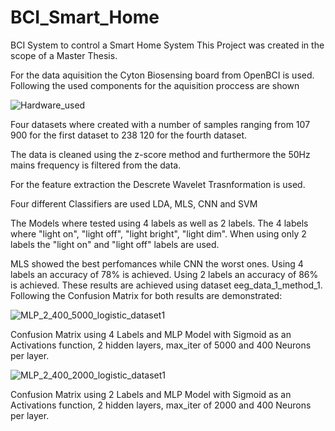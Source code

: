 # BCI_Smart_Home
BCI System to control a Smart Home System
This Project was created in the scope of a Master Thesis.

For the data aquisition the Cyton Biosensing board from OpenBCI is used.
Following the used components for the aquisition proccess are shown

![Hardware_used](https://user-images.githubusercontent.com/57944502/236663596-e4370f7c-38d2-40b1-9dff-7ed441f2aa3e.jpeg)

Four datasets where created with a number of samples ranging from 107 900 for the first dataset to 238 120 for the fourth dataset.

The data is cleaned using the z-score method and furthermore the 50Hz mains frequency is filtered from the data.

For the feature extraction the Descrete Wavelet Trasnformation is used.

Four different Classifiers are used LDA, MLS, CNN and SVM

The Models where tested using 4 labels as well as 2 labels.
The 4 labels where "light on", "light off", "light bright", "light dim".
When using only 2 labels the "light on" and "light off" labels are used.

MLS showed the best perfomances while CNN the worst ones.
Using 4 labels an accuracy of 78% is achieved.
Using 2 labels an accuracy of 86% is achieved.
These results are achieved using dataset eeg_data_1_method_1.
Following the Confusion Matrix for both results are demonstrated:

![MLP_2_400_5000_logistic_dataset1](https://user-images.githubusercontent.com/57944502/236664449-355e1840-c535-4f6c-af5e-c6d65477528b.png)

Confusion Matrix using 4 Labels and MLP Model with Sigmoid as an Activations function, 2 hidden layers, max_iter of 5000 and 400 Neurons per layer.

![MLP_2_400_2000_logistic_dataset1](https://user-images.githubusercontent.com/57944502/236664509-feb8b5fa-72f3-4098-8d3d-964359acaaf9.png)

Confusion Matrix using 2 Labels and MLP Model with Sigmoid as an Activations function, 2 hidden layers, max_iter of 2000 and 400 Neurons per layer.


